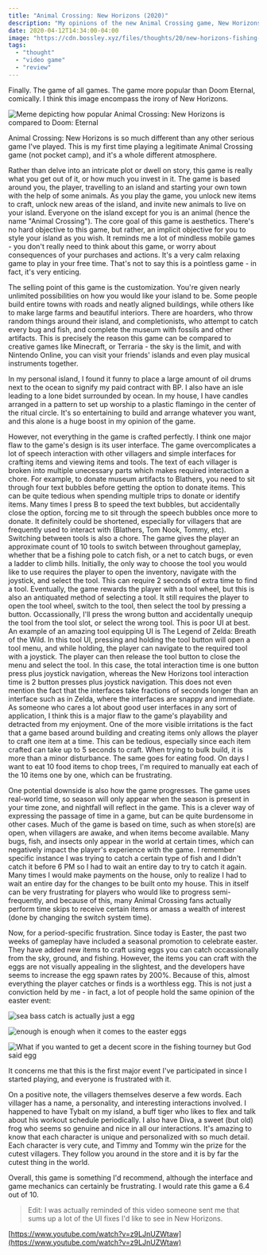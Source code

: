 ```yaml
---
title: "Animal Crossing: New Horizons (2020)"
description: "My opinions of the new Animal Crossing game, New Horizons"
date: 2020-04-12T14:34:00-04:00
image: "https://cdn.bossley.xyz/files/thoughts/20/new-horizons-fishing-tourney.jpg"
tags:
  - "thought"
  - "video game"
  - "review"
---
```


Finally. The game of all games. The game more popular than Doom Eternal, comically. I think this image encompass the irony of New Horizons.

![Meme depicting how popular Animal Crossing: New Horizons is compared to Doom: Eternal](https://cdn.bossley.xyz/files/thoughts/20/new-horizons-doom-comparison.jpg)

Animal Crossing: New Horizons is so much different than any other serious game I've played. This is my first time playing a legitimate Animal Crossing game (not pocket camp), and it's a whole different atmosphere.

Rather than delve into an intricate plot or dwell on story, this game is really what you get out of it, or how much you invest in it. The game is based around you, the player, travelling to an island and starting your own town with the help of some animals. As you play the game, you unlock new items to craft, unlock new areas of the island, and invite new animals to live on your island. Everyone on the island except for you is an animal (hence the name "Animal Crossing"). The core goal of this game is aesthetics. There's no hard objective to this game, but rather, an implicit objective for you to style your island as you wish. It reminds me a lot of mindless mobile games - you don't really need to think about this game, or worry about consequences of your purchases and actions. It's a very calm relaxing game to play in your free time. That's not to say this is a pointless game - in fact, it's very enticing.

The selling point of this game is the customization. You're given nearly unlimited possibilities on how you would like your island to be. Some people build entire towns with roads and neatly aligned buildings, while others like to make large farms and beautiful interiors. There are hoarders, who throw random things around their island, and completionists, who attempt to catch every bug and fish, and complete the museum with fossils and other artifacts. This is precisely the reason this game can be compared to creative games like Minecraft, or Terraria - the sky is the limit, and with Nintendo Online, you can visit your friends' islands and even play musical instruments together.

In my personal island, I found it funny to place a large amount of oil drums next to the ocean to signify my paid contract with BP. I also have an isle leading to a lone bidet surrounded by ocean. In my house, I have candles arranged in a pattern to set up worship to a plastic flamingo in the center of the ritual circle. It's so entertaining to build and arrange whatever you want, and this alone is a huge boost in my opinion of the game.

However, not everything in the game is crafted perfectly. I think one major flaw to the game's design is its user interface. The game overcomplicates a lot of speech interaction with other villagers and simple interfaces for crafting items and viewing items and tools. The text of each villager is broken into multiple unecessary parts which makes required interaction a chore. For example, to donate museum artifacts to Blathers, you need to sit through four text bubbles before getting the option to donate items. This can be quite tedious when spending multiple trips to donate or identify items. Many times I press B to speed the text bubbles, but accidentally close the option, forcing me to sit through the speech bubbles once more to donate. It definitely could be shortened, especially for villagers that are frequently used to interact with (Blathers, Tom Nook, Tommy, etc).
Switching between tools is also a chore. The game gives the player an approximate count of 10 tools to switch between throughout gameplay, whether that be a fishing pole to catch fish, or a net to catch bugs, or even a ladder to climb hills. Initially, the only way to choose the tool you would like to use requires the player to open the inventory, navigate with the joystick, and select the tool. This can require 2 seconds of extra time to find a tool. Eventually, the game rewards the player with a tool wheel, but this is also an antiquated method of selecting a tool. It still requires the player to open the tool wheel, switch to the tool, then select the tool by pressing a button. Occassionally, I'll press the wrong button and accidentally unequip the tool from the tool slot, or select the wrong tool. This is poor UI at best. An example of an amazing tool equipping UI is The Legend of Zelda: Breath of the Wild. In this tool UI, pressing and holding the tool button will open a tool menu, and while holding, the player can navigate to the required tool with a joystick. The player can then release the tool button to close the menu and select the tool. In this case, the total interaction time is one button press plus joystick navigation, whereas the New Horizons tool interaction time is 2 button presses plus joystick navigation. This does not even mention the fact that the interfaces take fractions of seconds longer than an interface such as in Zelda, where the interfaces are snappy and immediate. As someone who cares a lot about good user interfaces in any sort of application, I think this is a major flaw to the game's playability and detracted from my enjoyment.
One of the more visible irritations is the fact that a game based around building and creating items only allows the player to craft one item at a time. This can be tedious, especially since each item crafted can take up to 5 seconds to craft. When trying to bulk build, it is more than a minor disturbance. The same goes for eating food. On days I want to eat 10 food items to chop trees, I'm required to manually eat each of the 10 items one by one, which can be frustrating.

One potential downside is also how the game progresses. The game uses real-world time, so season will only appear when the season is present in your time zone, and nightfall will reflect in the game. This is a clever way of expressing the passage of time in a game, but can be quite burdensome in other cases. Much of the game is based on time, such as when store(s) are open, when villagers are awake, and when items become available. Many bugs, fish, and insects only appear in the world at certain times, which can negatively impact the player's experience with the game. I remember  specific instance I was trying to catch a certain type of fish and I didn't catch it before 6 PM so I had to wait an entire day to try to catch it again. Many times I would make payments on the house, only to realize I had to wait an entire day for the changes to be built onto my house. This in itself can be very frustrating for players who would like to progress semi-frequently, and because of this, many Animal Crossing fans actually perform time skips to receive certain items or amass a wealth of interest (done by changing the switch system time).

Now, for a period-specific frustration. Since today is Easter, the past two weeks of gameplay have included a seasonal promotion to celebrate easter. They have added new items to craft using eggs you can catch occassionally from the sky, ground, and fishing. However, the items you can craft with the eggs are not visually appealing in the slightest, and the developers have seems to increase the egg spawn rates by 200%. Because of this, almost everything the player catches or finds is a worthless egg. This is not just a conviction held by me - in fact, a lot of people hold the same opinion of the easter event:

![sea bass catch is actually just a egg](https://cdn.bossley.xyz/files/thoughts/20/new-horizons-dio-egg.jpg)

![enough is enough when it comes to the easter eggs](https://cdn.bossley.xyz/files/thoughts/20/new-horizons-enough-is-enough.jpg)

![What if you wanted to get a decent score in the fishing tourney but God said egg](https://cdn.bossley.xyz/files/thoughts/20/new-horizons-fishing-tourney.jpg)

It concerns me that this is the first major event I've participated in since I started playing, and everyone is frustrated with it.

On a positive note, the villagers themselves deserve a few words. Each villager has a name, a personality, and interesting interactions involved. I happened to have Tybalt on my island, a buff tiger who likes to flex and talk about his workout schedule periodically. I also have Diva, a sweet (but old) frog who seems so genuine and nice in all our interactions. It's amazing to know that each character is unique and personalized with so much detail. Each character is very cute, and Timmy and Tommy win the prize for the cutest villagers. They follow you around in the store and it is by far the cutest thing in the world.

Overall, this game is something I'd recommend, although the interface and game mechanics can certainly be frustrating. I would rate this game a 6.4 out of 10.

> Edit: I was actually reminded of this video someone sent me that sums up a lot of the UI fixes I'd like to see in New Horizons.

[https://www.youtube.com/watch?v=z9LJnUZWtaw](https://www.youtube.com/watch?v=z9LJnUZWtaw)
